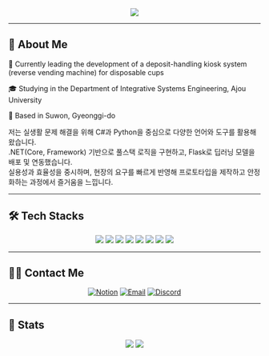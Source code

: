 <div align="center">
  <img src="https://capsule-render.vercel.app/api?type=rect&color=0:000000,100:5c4969&height=120&text=MustardMayonnaise&animation=fadeIn&fontColor=ffffff&fontSize=70" />
</div>

---

## 👋 About Me

<div align="left">
<p>
🙋 Currently leading the development of a deposit-handling kiosk system (reverse vending machine) for disposable cups  
  
    
🎓 Studying in the Department of Integrative Systems Engineering, Ajou University  


📍 Based in Suwon, Gyeonggi-do  


저는 실생활 문제 해결을 위해 C#과 Python을 중심으로 다양한 언어와 도구를 활용해 왔습니다.  
.NET(Core, Framework) 기반으로 풀스택 로직을 구현하고, Flask로 딥러닝 모델을 배포 및 연동했습니다.  
실용성과 효율성을 중시하며, 현장의 요구를 빠르게 반영해 프로토타입을 제작하고 안정화하는 과정에서 즐거움을 느낍니다.</p>

</div>

---  

## 🛠️ Tech Stacks

<div align="center">
  <img src="https://img.shields.io/badge/csharp-9b4993?style=flat-square&logo=csharp&logoColor=white">
  <img src="https://img.shields.io/badge/Python-3776AB?style=flat-square&logo=Python&logoColor=white">
  <img src="https://img.shields.io/badge/sqlserver-cf483c?style=flat-square&logo=microsoftsqlserver&logoColor=white">
  <img src="https://img.shields.io/badge/mysql-4479A1?style=flat-square&logo=mysql&logoColor=white">
  <img src="https://img.shields.io/badge/sqlite-003B57?style=flat-square&logo=sqlite&logoColor=white">
  <img src="https://img.shields.io/badge/DotNet-512BD4?style=flat-square&logo=DotNet&logoColor=white">
  <img src="https://img.shields.io/badge/flask-000000?style=flat-square&logo=flask&logoColor=white">
  <img src="https://img.shields.io/badge/PyTorch-EE4C2C?style=flat-square&logo=PyTorch&logoColor=white">
</div>

---  

## 🧑‍💻 Contact Me

<div align="center">
<p>  
  
[![Notion](https://img.shields.io/badge/Notion-000000?style=flat-square&logo=Notion&logoColor=white)](https://www.notion.so/dkssc/82710ac70fe34260a37ca130eca6df88?v=4d5dec1569da4debada80a7897b78d0d&source=copy_link)
[![Email](https://img.shields.io/badge/Email-EA4335?style=flat-square&logo=Gmail&logoColor=white)](mailto:asc3198@naver.com)
[![Discord](https://img.shields.io/badge/Discord-5865F2?style=flat-square&logo=discord&logoColor=white)](https://www.discord.com/users/279571554327724032)
</p>
</div>

---  

## 🏅 Stats

<div align="center">
  <img src="https://github-readme-stats-ojciriibw-murstardmayonaises-projects.vercel.app/api?username=MustardMayonnaise&show_icons=true&count_private=true" />
  
  <img src="https://github-readme-stats.vercel.app/api/top-langs/?username=MustardMayonnaise&layout=compact&hide=c%2B%2B,cmake,swift,html,c,kotlin,objective-c&card_width=470" />
</div>
